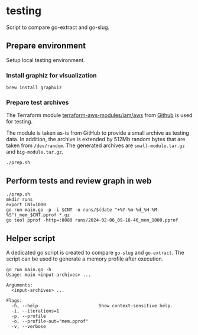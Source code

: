 # testing

Script to compare go-extract and go-slug.

## Prepare environment

Setup local testing environment.

### Install graphiz for visualization

```shell
brew install graphviz
```

### Prepare test archives

The Terraform module [terraform-aws-modules/iam/aws](https://registry.terraform.io/modules/terraform-aws-modules/iam/aws/latest) from [Github](https://github.com/terraform-aws-modules/terraform-aws-iam/archive/refs/tags/v5.34.0.tar.gz) is used for testing.

The module is taken as-is from GitHub to provide a small archive as testing data. In addition, the archive is extended by 512Mb random bytes that are taken from `/dev/random`. The generated archives are `small-module.tar.gz` and `big-module.tar.gz`.

```shell
./prep.sh
```

## Perform tests and review graph in web

```shell
./prep.sh
mkdir runs
export CNT=1000
go run main.go -p -i $CNT -o runs/$(date "+%Y-%m-%d_%H-%M-%S")_mem_$CNT.pprof *.gz
go tool pprof -http=:8080 runs/2024-02-06_09-18-46_mem_1000.pprof
```

## Helper script

A dedicated go script is created to compare `go-slug` and `go-extract`. The script can be used to generate a memory profile after execution.

```shell
go run main.go -h
Usage: main <input-archives> ...

Arguments:
  <input-archives> ...

Flags:
  -h, --help                       Show context-sensitive help.
  -i, --iterations=1
  -p, --profile
  -o, --profile-out="mem.pprof"
  -v, --verbose

```
